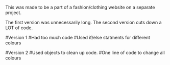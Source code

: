 This was made to be a part of a fashion/clothing website on a separate project.

The first version was unnecessarily long.
The second version cuts down a LOT of code.

#Version 1 
  #Had too much code
  #Used if/else statments for different colours

#Version 2
  #Used objects to clean up code.
  #One line of code to change all colours

